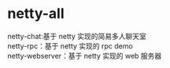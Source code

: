 # netty-all
netty-chat:基于 netty 实现的简易多人聊天室  
netty-rpc：基于 netty 实现的 rpc demo  
netty-webserver：基于 netty 实现的 web 服务器  